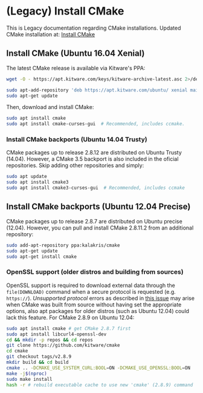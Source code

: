 # (Legacy) Install CMake

This is Legacy documentation regarding CMake installations. Updated CMake installation at: [Install CMake](install-cmake.md)

## Install CMake (Ubuntu 16.04 Xenial)

The latest CMake release is available via Kitware's PPA:

```bash
wget -O - https://apt.kitware.com/keys/kitware-archive-latest.asc 2>/dev/null | sudo apt-key add -
```

```bash
sudo apt-add-repository 'deb https://apt.kitware.com/ubuntu/ xenial main'
sudo apt-get update
```

Then, download and install CMake:

```bash
sudo apt install cmake
sudo apt install cmake-curses-gui  # Recommended, includes ccmake.
```

### Install CMake backports (Ubuntu 14.04 Trusty)

CMake packages up to release 2.8.12 are distributed on Ubuntu Trusty (14.04). However, a CMake 3.5 backport is also included in the oficial repositories. Skip adding other repositories and simply:

```bash
sudo apt update
sudo apt install cmake3
sudo apt install cmake3-curses-gui  # Recommended, includes ccmake
```

## Install CMake backports (Ubuntu 12.04 Precise)

CMake packages up to release 2.8.7 are distributed on Ubuntu precise (12.04). However, you can pull and install CMake 2.8.11.2 from an additional repository:

```bash
sudo add-apt-repository ppa:kalakris/cmake
sudo apt-get update
sudo apt-get install cmake
```

### OpenSSL support (older distros and building from sources)

OpenSSL support is required to download external data through the `file(DOWNLOAD)` command when a secure protocol is requested (e.g. `https://`). *Unsupported protocol* errors as described in [this issue](https://github.com/roboticslab-uc3m/installation-guides/issues/49) may arise when CMake was built from source without having set the appropriate options, also apt packages for older distros (such as Ubuntu 12.04) could lack this feature. For CMake 2.8.9 on Ubuntu 12.04:

```bash
sudo apt install cmake # get CMake 2.8.7 first
sudo apt install libcurl4-openssl-dev
cd && mkdir -p repos && cd repos
git clone https://github.com/kitware/cmake
cd cmake
git checkout tags/v2.8.9
mkdir build && cd build
cmake .. -DCMAKE_USE_SYSTEM_CURL:BOOL=ON -DCMAKE_USE_OPENSSL:BOOL=ON
make -j$(nproc)
sudo make install
hash -r # rebuild executable cache to use new 'cmake' (2.8.9) command
```
